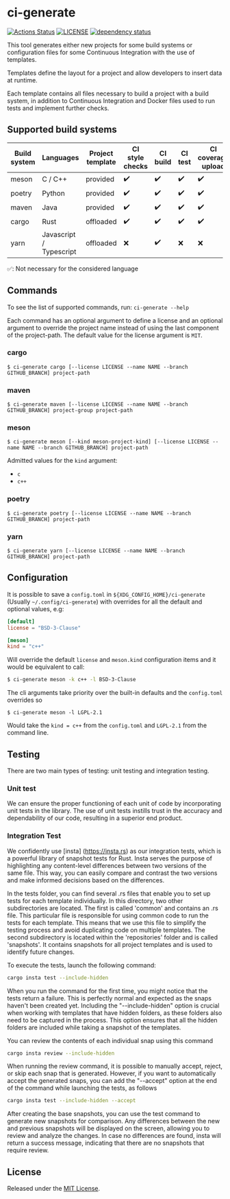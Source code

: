 # ci-generate

[![Actions Status][actions badge]][actions]
[![LICENSE][license badge]][license]
[![dependency status][status badge]][status]

This tool generates either new projects for some build systems or configuration
files for some Continuous Integration with the use of templates.

Templates define the layout for a project and allow developers to insert data
at runtime.

Each template contains all files necessary to build a project with a build
system, in addition to Continuous Integration and Docker files used to run
tests and implement further checks.

## Supported build systems

| Build system | Languages | Project template | CI style checks | CI build | CI test | CI coverage upload | CI static analysis | CI dynamic analisys | CI license checks |
| - | - | - | - | - | - | - | - | - | - |
| meson | C / C++ | provided | :heavy_check_mark: | :heavy_check_mark: | :heavy_check_mark: |:heavy_check_mark: | :heavy_check_mark: | :heavy_check_mark: | :heavy_check_mark: | :heavy_check_mark: |
| poetry | Python | provided | :heavy_check_mark: | :heavy_check_mark: | :heavy_check_mark: | :heavy_check_mark:  | :heavy_check_mark: | :white_check_mark: | :heavy_check_mark: |
| maven | Java | provided | :heavy_check_mark: | :heavy_check_mark: | :heavy_check_mark: | :heavy_check_mark: | :heavy_check_mark:  | :white_check_mark: | :heavy_check_mark: |
| cargo | Rust | offloaded | :heavy_check_mark: | :heavy_check_mark: | :heavy_check_mark: | :heavy_check_mark: | :heavy_check_mark: | :heavy_check_mark: | :heavy_check_mark: |
| yarn | Javascript / Typescript| offloaded | :x: | :heavy_check_mark:  | :x: | :x: | :x: | :white_check_mark: | :heavy_check_mark:  |

:white_check_mark:: Not necessary for the considered language

## Commands

To see the list of supported commands, run: `ci-generate --help`

Each command has an optional argument to define a license and an optional argument to
 override the project name instead of using the last component of the project-path.
 The default value for the license argument is `MIT`.

### cargo

```
$ ci-generate cargo [--license LICENSE --name NAME --branch GITHUB_BRANCH] project-path
```

### maven

```
$ ci-generate maven [--license LICENSE --name NAME --branch GITHUB_BRANCH] project-group project-path
```

### meson

```
$ ci-generate meson [--kind meson-project-kind] [--license LICENSE --name NAME --branch GITHUB_BRANCH] project-path
```

Admitted values for the `kind` argument:

- `c`
- `c++`

### poetry

```
$ ci-generate poetry [--license LICENSE --name NAME --branch GITHUB_BRANCH] project-path
```

### yarn

```
$ ci-generate yarn [--license LICENSE --name NAME --branch GITHUB_BRANCH] project-path
```

## Configuration

It is possible to save a `config.toml` in `${XDG_CONFIG_HOME}/ci-generate` (Usually `~/.config/ci-generate`) with overrides for
 all the default and optional values, e.g:

``` toml
[default]
license = "BSD-3-Clause"

[meson]
kind = "c++"
```

Will override the default `license` and `meson.kind` configuration items and it would be equivalent to call:

``` sh
$ ci-generate meson -k c++ -l BSD-3-Clause
```

The cli arguments take priority over the built-in defaults and the `config.toml` overrides so
```
$ ci-generate meson -l LGPL-2.1
```

Would take the `kind = c++` from the `config.toml` and `LGPL-2.1` from the command line.

## Testing

There are two main types of testing: unit testing and integration testing.

### Unit test

We can ensure the proper functioning of each unit of code by incorporating unit tests in the library. The use of unit tests instills trust in the accuracy and dependability of our code, resulting in a superior end product.

### Integration Test

We confidently use [insta] (https://insta.rs) as our integration tests, which is a powerful library of snapshot tests for Rust.
Insta serves the purpose of highlighting any content-level differences between two versions of the same file. This way, you can easily compare and contrast the two versions and make informed decisions based on the differences.

In the tests folder, you can find several .rs files that enable you to set up tests for each template individually. 
In this directory, two other subdirectories are located. The first is called 'common' and contains an .rs file. This particular file is responsible for using common code to run the tests for each template. This means that we use this file to simplify the testing process and avoid duplicating code on multiple templates.
The second subdirectory is located within the 'repositories' folder and is called 'snapshots'. It contains snapshots for all project templates and is used to identify future changes. 

To execute the tests, launch the following command:

``` sh
cargo insta test --include-hidden
```

When you run the command for the first time, you might notice that the tests return a failure. This is perfectly normal and expected as the snaps haven't been created yet. Including the "--include-hidden" option is crucial when working with templates that have hidden folders, as these folders also need to be captured in the process. This option ensures that all the hidden folders are included while taking a snapshot of the templates.

You can review the contents of each individual snap using this command

``` sh
cargo insta review --include-hidden
```

When running the review command, it is possible to manually accept, reject, or skip each snap that is generated. 
However, if you want to automatically accept the generated snaps, you can add the "--accept" option at the end of the command while launching the tests, as follows

``` sh
cargo insta test --include-hidden --accept
```
After creating the base snapshots, you can use the test command to generate new snapshots for comparison. Any differences between the new and previous snapshots will be displayed on the screen, allowing you to review and analyze the changes. In case no differences are found, insta will return a success message, indicating that there are no snapshots that require review.

## License

Released under the [MIT License](LICENSES/MIT.txt).

<!-- Links -->
[actions]: https://github.com/SoftengPoliTo/ci-generate/actions
[license]: LICENSES/MIT.txt
[status]: https://deps.rs/repo/github/SoftengPoliTo/ci-generate

<!-- Badges -->
[actions badge]: https://github.com/SoftengPoliTo/ci-generate/workflows/ci-generate/badge.svg
[license badge]: https://img.shields.io/badge/license-MIT-blue.svg
[status badge]: https://deps.rs/repo/github/SoftengPoliTo/ci-generate/status.svg
